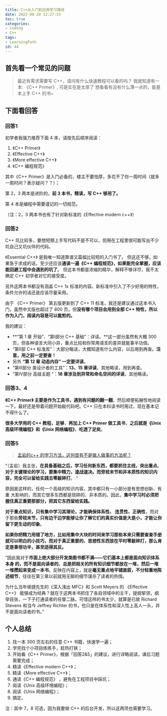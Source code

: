 ```yaml
---
title: C++从入门到应用学习路线
date: 2022-08-20 12:27:53
toc: true
categories:
- Coding
- C++
tags:
- LearningPath
id: 44
---
```


## 首先看一个常见的问题

> 最近有需求需要写 C++，请问有什么快速教程可以看的吗？
> 我就知道有一本: 《C++ Primer》, 可是实在是太厚了 
> 想看看有没有什么薄一点的，能基本上手 C++ 的书~

## 下面看回答

### 回答1

初学者我强力推荐下面 4 本，请按先后顺序阅读：

1. 《C++ Primer》
2. 《Effective C++》
3. 《More effective C++》
4. 《C++ 编程规范》 

<!-- more -->

其中《C++ Primer》是入门必备的，楼主不要怕厚，多花不了你一周时间（就多一周时间？表示疑问？？）；

第 2，3 两本是进阶的，**前 3 本书，精读，写 C++ 够用了。**

第 4 本是编程中需要谨记的一切规范。

（注：2，3 两本书也有了针对新标准的《Effective modern c++》）

### 回答2

C++ 坑比较多，要想短期上手写代码不是不可以，但用在工程里很可能写出不少坑自己又坑伙伴的代码。 

《Essential C++》 是我唯一知道靠谱又篇幅比较短的入门书了。 但这还不够，如果急于求成的话，至少还应该**通读一遍《C++ 编程规范》，如果能完全掌握，应该能回避工程中会遇到的坑了**。 但这本书都是浓缩的精华，解释不够详尽，我不太确定 C++ 初学者对它的接受度。

另外这两本书都没有涵盖 C++ 1x 标准的内容。新标准中引入了不少好用的特性，条件允许的话还是应该尽量采用。

由于 《C++ Primer》 第五版更新到了 C++ 11 标准，我还是建议通过这本书入门，虽然中文版也超过了 800 页，但**没有哪个项目会用到全部 C++ 特性，所以作为入门，阅读内容是可以裁剪的。**

我的建议：

- **“第 1 章 开始”、“第Ⅰ部分 C++ 基础”：详读。**这一部分虽然有大概 300 页，但各种语言大同小异，重点比较和你常用语言的差异就能事半功倍。
-  “第Ⅱ部 C++ 标准库”：大部分略读，大概知道有什么内容，以后用到再查。**注意，用之前一定要查！**
- 另外 **“第 12 章 动态内存” 一定要详读**。
-  “第Ⅲ部分 类设计者的工具”：**13、15 章详读**，其他略读，用到再查。
-  “第Ⅳ部分 高级主题 ”：**18 章涉及到异常和命名空间的详读**，其他略读。

### 回答3、4

**《C++ Primer》 主要是作为工具书，遇到有问题的翻一翻**，然后顺便拓展性地阅读一下。最好还是带着问题开始敲代码吧。C++ 只在本科读书时用过，现在基本记不得什么了。

**很多大学用的 C++ 教程，足够**，**再加上 C++ Primer 做工具书**，**之后就是《Unix 高级环境编程》和《Unix 网络编程》**，**吃透了足矣**。

### 回答5

> [孟岩的c++ 的学习方法，这何尝有不是做人做事的方法呢？](https://www.cnblogs.com/porter/p/5191008.html)

“（孟岩）我主张，**在具备基础之后，学习任何新东西，都要抓住主线，突出重点**。**对于关键理论的学习，要集中精力，速战速决。而旁枝末节和非本质性的知识内容，完全可以留给实践去零敲碎打**。 “

原因是这样的，任何一个高级的知识内容，其中都只有一小部分是有思想创新、有重 大影响的，而其它很多东西都是琐碎的、非本质的。因此，**集中学习时必须把握住真正重要那部分，把其它东西留给实践。**

**对于重点知识，只有集中学习其理论，才能确保体系性、 连贯性、正确性**，而对于那些**旁枝末节，只有边干边学能够让你了解它们的真实价值是大是小，才能让你留下更生动的印象**。

**如果你把精力用错了地方，比如用集中大块的时间来学习那些本来只需要查查手册就可以明白的小技巧，而对于真正重要的、思想性东西放在平时零敲碎打，那么肯定是事倍功半，甚至适得其反。**

“因此我对于**市面上绝大部分开发类图书都不满——它们基本上都是面向知识体系本身 的，而不是面向读者的**。**总是把相关的所有知识细节都放在一堆，然后一堆一堆攒起来变成一本书**。反映在内容上，就是**毫无重点地平铺直叙，不分轻重地陈述细节**，往往在第三章以前就用无聊的细节谋杀了读者的热情。

为什么当年侯捷先生的《深入浅出 MFC》和 Scott Meyers 的 《Effective C++》 能够成为经典？就在于这两本书抓住了各自领域中的主干，提纲挈领，纲举目张，一下子打通读者的任督二脉。可惜这样的书太少，就算是已故 Richard Stevens 和当今 Jeffrey Richter 的书，也只是在体系性和深入性上高人一头，并不是面向读者的书。”

## 个人总结

1. 找一本 300 页左右的任意 C++ 书籍，快速学一遍；
2. 学完找个小项目练练手，趁热打铁；
3. 开始看《C++ Primer》，根据「回答2&5」的建议，进行详略阅读，课后习题需要完成；
4. 精读《Effective modern C++》；
5. 精读《More effective C++》；
6. 通读《C++ 编程规范》 ，避免在工程项目中踩坑；
7. 阅读《Unix 高级环境编程》；
8. 阅读《Unix 网络编程》；
9. 搞定。

注：其中 7，8 可选，因为我要做 C++ 的后台开发，所以这两项也需要学习。
